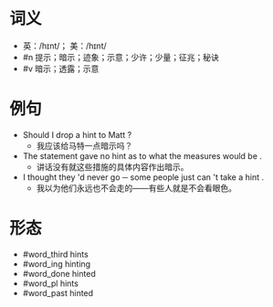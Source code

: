 # 词义
- 英：/hɪnt/； 美：/hɪnt/
- #n 提示；暗示；迹象；示意；少许；少量；征兆；秘诀
- #v 暗示；透露；示意
# 例句
- Should I drop a hint to Matt ?
	- 我应该给马特一点暗示吗？
- The statement gave no hint as to what the measures would be .
	- 讲话没有就这些措施的具体内容作出暗示。
- I thought they 'd never go ─ some people just can 't take a hint .
	- 我以为他们永远也不会走的——有些人就是不会看眼色。
# 形态
- #word_third hints
- #word_ing hinting
- #word_done hinted
- #word_pl hints
- #word_past hinted
